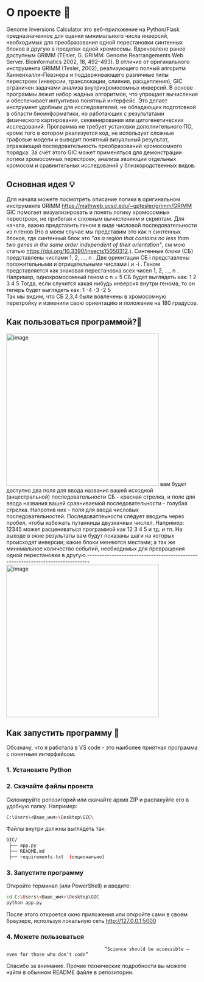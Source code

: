 # О проекте 🧬
Genome Inversions Calculator это веб-приложение на Python/Flask предназначенное для оценки минимального числа инверсий, необходимых для преобразования одной перестановки синтенных блоков в другую в пределах одной хромосомы. Вдохновлено ранее доступным GRIMM (TEsler, G. GRIMM: Genome Rearrangements Web Server. Bioinformatics 2002, 18, 492–493). В отличие от оригинального инструмента GRIMM (Tesler, 2002), реализующего полный алгоритм Ханненхалли–Певзнера и поддерживающего различные типы перестроек (инверсии, транслокации, слияния, расщепления), GIC ограничен задачами анализа внутрихромосомных инверсий. В основе программы лежит набор жадных алгоритмов, что упрощает вычисления и обеспечивает интуитивно понятный интерфейс. Это делает инструмент удобным для исследователей, не обладающих подготовкой в области биоинформатики, но работающих с результатами физического картирования, секвенирования или цитогенетических исследований. Программа не требует установки дополнительного ПО, кроме того в котором реализуется код, не использует сложные графовые модели и выводит понятный визуальный результат, отражающий последовательность преобразований хромосомного порядка. За счёт этого GIC может применяться для демонстрации логики хромосомных перестроек, анализа эволюции отдельных хромосом и сравнительных исследований у близкородственных видов.
## Основная идея 💡
Для начала можете посмотреть описание логики в оригинальном инструменте GRIMM https://mathweb.ucsd.edu/~gptesler/grimm/GRIMM
GIC помогает визуализировать и понять логику хромосомных перестроек, не прибегая к сложным вычислениям и скриптам. Для начала, важно представить геном в виде числовой последовательности из *n* генов (Но в моем случае мы представим это как n синтенных блоков, где синтенный блок это *"as a region that contains no less than two genes in the same order independent of their orientation"*, см мою статью https://doi.org/10.3390/insects15050312.). Синтенные блоки (СБ) представлены числами 1, 2, ..., n . Две ориентации СБ i представлены положительными и отрицательными числами i и -i . Геном представляется как знаковая перестановка всех чисел 1, 2, ..., n . 
Например, однохромосомный геном с n = 5 СБ будет выглядеть как:
                                                                1 2 3 4 5
Тогда, если случится какая нибудь инверсия внутри генома, то он теперь будет выглядеть как:
                                                                1 -4 -3 -2 5        
Так мы видим, что СБ 2,3,4 были вовлечены в хромосомную перетройку и изменили свою ориентацию и положение на 180 градусов.
## Как пользоваться программой?🧩
<img width="400" height="400" alt="image" src="https://github.com/user-attachments/assets/1a3d884f-047e-4dc3-952b-baded2488bb1" />
вам будет доступно два поля для ввода названия вашей исходной (анцестральной) последовательности СБ - красная стрелка, и поле для ввода названия вашей сравниваемой последовательности - голубая стрелка. Напротив них - поля для ввода числовых последовательностей. Последоватлеьности следует вводить через пробел, чтобы избежать путанницы двузначных числел. Например: 12345 может расцениваться программой как 12 3 4 5 и тд. и тп.
На выходе в окне результаты вам будут показаны шаги на которых происходят инверсии; какие блоки меняются местами; а так же минимальное количество событий, необходимых для превращения одной перестановки в другую.-------------------------------------------------------------------------------

<img width="400" height="400" alt="image" src="https://github.com/user-attachments/assets/d9a64e5d-6005-406a-affd-ae619c80e48b"/>

## Как запустить программу 🚀
Обозначу, что я работала в VS code - это наиболее приятная программа с понятным интерфейсом.
### 1. Установите Python
### 2. Скачайте файлы проекта
Склонируйте репозиторий или скачайте архив ZIP и распакуйте его в удобную папку.
Например:
```bash
C:\Users\<Ваше_имя>\Desktop\GIC\
```
Файлы внутри должны выглядеть так:
```bash
GIC/
 ├── app.py
 ├── README.md
 ├── requirements.txt  (опционально)
```
### 3. Запустите программу
Откройте терминал (или PowerShell) и введите:
```bash
cd C:\Users\<Ваше_имя>\Desktop\GIC
python app.py
```
После этого откроется окно приложения или откройте сами в своем браузере, используя локальную сеть http://127.0.0.1:5000
### 4. Можете пользоваться

                                        “Science should be accessible — even for those who don’t code”


Спасибо за внимание. 
Прочие технические подробности вы можете найти в обычном README файле в репозитории.
